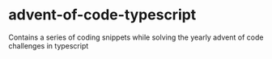 # advent-of-code-typescript
Contains a series of coding snippets while solving the yearly advent of code challenges in typescript
